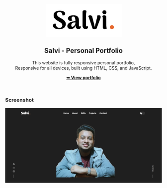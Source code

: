 <div align="center">
  
  <img src="./readme-images/project-logo.png" />

  <h2 align="center">Salvi - Personal Portfolio</h2>

  This website is fully responsive personal portfolio, <br />Responsive for all devices, built using HTML, CSS, and JavaScript.

  <a href="https://salvirezwan.github.io/"><strong>➥ View portfolio</strong></a>

</div>

<br />

### Screenshot

![Salvi Portfolio Desktop Demo](./readme-images/desktop_salvi.png "Desktop Demo")

